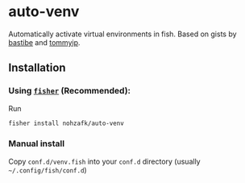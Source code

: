 # auto-venv
Automatically activate virtual environments in fish. Based on gists by [bastibe](https://gist.github.com/bastibe/c0950e463ffdfdfada7adf149ae77c6f) and [tommyip](https://gist.github.com/tommyip/cf9099fa6053e30247e5d0318de2fb9e).

## Installation

### Using [`fisher`](https://github.com/jorgebucaran/fisher) (Recommended):
Run
```sh
fisher install nohzafk/auto-venv
```

### Manual install

Copy `conf.d/venv.fish` into your `conf.d` directory (usually `~/.config/fish/conf.d`)

